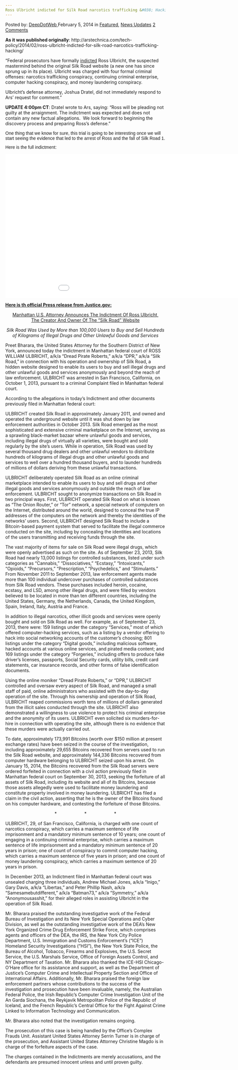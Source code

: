 ```yaml
---
Ross Ulbricht indicted for Silk Road narcotics trafficking &#038; Hacking
---
```

<article class="post-listing post-3853 post type-post status-publish format-standard has-post-thumbnail hentry  tag-hacking tag-indicted tag-narcotics  tag-trafficking tag-ulbricht">
    <div class="post-inner">
        <span>Posted by: <a href="https://www.deepdotweb.com/author/admin/" title="">DeepDotWeb </a></span>
    <span>February 5, 2014</span>
    <span>in <a href="https://www.deepdotweb.com/category/deepdot-news/" rel="category tag">Featured</a>, <a href="https://www.deepdotweb.com/category/news-updates/" rel="category tag">News Updates</a></span>
    <span><a href="https://www.deepdotweb.com/2014/02/05/ross-ulbricht-indicted-for-silk-road-narcotics-trafficking-hacking/#comments">2 Comments</a></span>
    </p>
    <div class="clear"></div>
    <div class="entry">
    <p><strong>As it was published originally</strong>: http://arstechnica.com/tech-policy/2014/02/ross-ulbricht-indicted-for-silk-road-narcotics-trafficking-hacking/</p>
    <p>&#8220;Federal prosecutors have formally <a href="http://www.justice.gov/usao/nys/pressreleases/February14/RossUlbrichtIndictmentPR.php">indicted</a> Ross Ulbricht, the suspected mastermind behind the original Silk Road website (a new one has since sprung up in its place). Ulbricht was charged with four formal criminal offenses: narcotics trafficking conspiracy, continuing criminal enterprise, computer hacking conspiracy, and money laundering conspiracy.</p>
    <p>Ulbricht’s defense attorney, Joshua Dratel, did not immediately respond to Ars’ request for comment.&#8221;</p>
    <p><strong>UPDATE 4:00pm CT</strong>: Dratel wrote to Ars, saying: &#8220;Ross will be pleading not guilty at the arraignment. The indictment was expected and does not contain any new factual allegations.  We look forward to beginning the discovery process and preparing Ross’s defense.&#8221;</p>
    <p style="margin: 12px auto 6px auto; font-family: Helvetica,Arial,Sans-serif; font-style: normal; font-variant: normal; font-weight: normal; font-size: 14px; line-height: normal; font-size-adjust: none; font-stretch: normal; -x-system-font: none; display: block;">One thing that we know for sure, this trial is going to be interesting once we will start seeing the evidence that led to the arrest of Ross and the fall of Silk Road 1.</p>
    <p style="margin: 12px auto 6px auto; font-family: Helvetica,Arial,Sans-serif; font-style: normal; font-variant: normal; font-weight: normal; font-size: 14px; line-height: normal; font-size-adjust: none; font-stretch: normal; -x-system-font: none; display: block;">Here is the full indictment:</p>
    <p><iframe id="doc_4748" src="//www.scribd.com/embeds/204625077/content?start_page=1&amp;view_mode=scroll&amp;access_key=key-jaxl7pgwo11uwkyvyzh&amp;show_recommendations=true" height="451" width="1022" frameborder="0" scrolling="no" data-auto-height="false" data-aspect-ratio="0.772922022279349"></iframe></p>
    <p><span style="text-decoration: underline;"><strong>Here is th official Press release from Justice.gov:</strong></span></p>
    <div align="center">
    <p><span style="text-decoration: underline;">Manhattan U.S. Attorney Announces The Indictment Of Ross Ulbricht, </span><br/>
    <span style="text-decoration: underline;">The Creator And Owner Of The “Silk Road” Website</span></p>
    </div>
    <p align="center"><em>Silk Road Was Used by More than 100,000 Users to Buy and Sell Hundreds of Kilograms of Illegal Drugs and Other Unlawful Goods and Services</em></p>
    <p>Preet Bharara, the United States Attorney for the Southern District of New York, announced today the indictment in Manhattan federal court of ROSS WILLIAM ULBRICHT, a/k/a “Dread Pirate Roberts,” a/k/a “DPR,” a/k/a “Silk Road,” in connection with his operation and ownership of Silk Road, a hidden website designed to enable its users to buy and sell illegal drugs and other unlawful goods and services anonymously and beyond the reach of law enforcement. ULBRICHT was arrested in San Francisco, California, on October 1, 2013, pursuant to a criminal Complaint filed in Manhattan federal court.</p>
    <p>According to the allegations in today’s Indictment and other documents previously filed in Manhattan federal court:</p>
    <p>ULBRICHT created Silk Road in approximately January 2011, and owned and operated the underground website until it was shut down by law enforcement authorities in October 2013. Silk Road emerged as the most sophisticated and extensive criminal marketplace on the Internet, serving as a sprawling black-market bazaar where unlawful goods and services, including illegal drugs of virtually all varieties, were bought and sold regularly by the site’s users. While in operation, Silk Road was used by several thousand drug dealers and other unlawful vendors to distribute hundreds of kilograms of illegal drugs and other unlawful goods and services to well over a hundred thousand buyers, and to launder hundreds of millions of dollars deriving from these unlawful transactions.</p>
    <p>ULBRICHT deliberately operated Silk Road as an online criminal marketplace intended to enable its users to buy and sell drugs and other illegal goods and services anonymously and outside the reach of law enforcement. ULBRICHT sought to anonymize transactions on Silk Road in two principal ways. First, ULBRICHT operated Silk Road on what is known as “The Onion Router,” or “Tor” network, a special network of computers on the Internet, distributed around the world, designed to conceal the true IP addresses of the computers on the network and thereby the identities of the networks’ users. Second, ULBRICHT designed Silk Road to include a Bitcoin-based payment system that served to facilitate the illegal commerce conducted on the site, including by concealing the identities and locations of the users transmitting and receiving funds through the site.</p>
    <p>The vast majority of items for sale on Silk Road were illegal drugs, which were openly advertised as such on the site. As of September 23, 2013, Silk Road had nearly 13,000 listings for controlled substances, listed under such categories as “Cannabis,” “Dissociatives,” “Ecstasy,” “Intoxicants,” “Opioids,” “Precursors,” “Prescription,” “Psychedelics,” and “Stimulants.” From November 2011 to September 2013, law enforcement agents made more than 100 individual undercover purchases of controlled substances from Silk Road vendors. These purchases included heroin, cocaine, ecstasy, and LSD, among other illegal drugs, and were filled by vendors believed to be located in more than ten different countries, including the United States, Germany, the Netherlands, Canada, the United Kingdom, Spain, Ireland, Italy, Austria and France.</p>
    <p>In addition to illegal narcotics, other illicit goods and services were openly bought and sold on Silk Road as well. For example, as of September 23, 2013, there were: 159 listings under the category “Services,” most of which offered computer-hacking services, such as a listing by a vendor offering to hack into social networking accounts of the customer’s choosing; 801 listings under the category “Digital goods,” including malicious software, hacked accounts at various online services, and pirated media content; and 169 listings under the category “Forgeries,” including offers to produce fake driver’s licenses, passports, Social Security cards, utility bills, credit card statements, car insurance records, and other forms of false identification documents.</p>
    <p>Using the online moniker “Dread Pirate Roberts,” or “DPR,” ULBRICHT controlled and oversaw every aspect of Silk Road, and managed a small staff of paid, online administrators who assisted with the day-to-day operation of the site. Through his ownership and operation of Silk Road, ULBRICHT reaped commissions worth tens of millions of dollars generated from the illicit sales conducted through the site. ULBRICHT also demonstrated a willingness to use violence to protect his criminal enterprise and the anonymity of its users. ULBRICHT even solicited six murders-for-hire in connection with operating the site, although there is no evidence that these murders were actually carried out.</p>
    <p>To date, approximately 173,991 Bitcoins (worth over $150 million at present exchange rates) have been seized in the course of the investigation, including approximately 29,655 Bitcoins recovered from servers used to run the Silk Road website, and approximately 144,336 Bitcoins recovered from computer hardware belonging to ULBRICHT seized upon his arrest. On January 15, 2014, the Bitcoins recovered from the Silk Road servers were ordered forfeited in connection with a civil action previously filed in Manhattan federal court on September 30, 2013, seeking the forfeiture of all assets of Silk Road, including its website and all of its Bitcoins, because those assets allegedly were used to facilitate money laundering and constitute property involved in money laundering. ULBRICHT has filed a claim in the civil action, asserting that he is the owner of the Bitcoins found on his computer hardware, and contesting the forfeiture of those Bitcoins.</p>
    <p align="center">*                      *                      *</p>
    <p>ULBRICHT, 29, of San Francisco, California, is charged with one count of narcotics conspiracy, which carries a maximum sentence of life imprisonment and a mandatory minimum sentence of 10 years; one count of engaging in a continuing criminal enterprise, which carries a maximum sentence of life imprisonment and a mandatory minimum sentence of 20 years in prison; one of count of conspiracy to commit computer hacking, which carries a maximum sentence of five years in prison; and one count of money laundering conspiracy, which carries a maximum sentence of 20 years in prison.</p>
    <p>In December 2013, an Indictment filed in Manhattan federal court was unsealed charging three individuals, Andrew Michael Jones, a/k/a “Inigo,” Gary Davis, a/k/a “Libertas,” and Peter Phillip Nash, a/k/a “Samesamebutdifferent,” a/k/a “Batman73,” a/k/a “Symmetry,” a/k/a “Anonymousasshit,” for their alleged roles in assisting Ulbricht in the operation of Silk Road.</p>
    <p>Mr. Bharara praised the outstanding investigative work of the Federal Bureau of Investigation and its New York Special Operations and Cyber Division, as well as the outstanding investigative work of the DEA’s New York Organized Crime Drug Enforcement Strike Force, which comprises agents and officers of the DEA, the IRS, the New York City Police Department, U.S. Immigration and Customs Enforcement’s (“ICE”) Homeland Security Investigations (“HSI”), the New York State Police, the Bureau of Alcohol, Tobacco, Firearms and Explosives, the U.S. Secret Service, the U.S. Marshals Service, Office of Foreign Assets Control, and NY Department of Taxation. Mr. Bharara also thanked the ICE-HSI Chicago-O’Hare office for its assistance and support, as well as the Department of Justice’s Computer Crime and Intellectual Property Section and Office of International Affairs. Additionally, Mr. Bharara praised the foreign law enforcement partners whose contributions to the success of the investigation and prosecution have been invaluable, namely, the Australian Federal Police, the Irish Republic’s Computer Crime Investigation Unit of the An Garda Siochana, the Reykjavik Metropolitan Police of the Republic of Iceland, and the French Republic’s Central Office for the Fight Against Crime Linked to Information Technology and Communication.</p>
    <p>Mr. Bharara also noted that the investigation remains ongoing.</p>
    <p>The prosecution of this case is being handled by the Office’s Complex Frauds Unit. Assistant United States Attorney Serrin Turner is in charge of the prosecution, and Assistant United States Attorney Christine Magdo is in charge of the forfeiture aspects of the case.</p>
    <p>The charges contained in the Indictments are merely accusations, and the defendants are presumed innocent unless and until proven guilty.</p>
    </div>
    <span style="display:none"><a href="https://www.deepdotweb.com/tag/hacking/" rel="tag">hacking</a> <a href="https://www.deepdotweb.com/tag/indicted/" rel="tag">indicted</a> <a href="https://www.deepdotweb.com/tag/narcotics/" rel="tag">narcotics</a> <a href="https://www.deepdotweb.com/tag/road/" rel="tag">road</a> <a href="https://www.deepdotweb.com/tag/ross/" rel="tag">ross</a> <a href="https://www.deepdotweb.com/tag/silk/" rel="tag">silk</a> <a href="https://www.deepdotweb.com/tag/trafficking/" rel="tag">trafficking</a> <a href="https://www.deepdotweb.com/tag/ulbricht/" rel="tag">ulbricht</a></span> <span style="display:none" class="updated">2014-02-05</span>
    <div style="display:none" class="vcard author" itemprop="author" itemscope itemtype="http://schema.org/Person"><strong class="fn" itemprop="name">
    </div>
</article>

